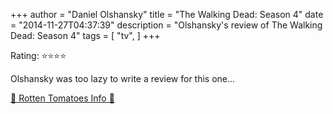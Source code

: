 +++
author = "Daniel Olshansky"
title = "The Walking Dead: Season 4"
date = "2014-11-27T04:37:39"
description = "Olshansky's review of The Walking Dead: Season 4"
tags = [
    "tv",
]
+++

Rating: ⭐⭐⭐⭐

Olshansky was too lazy to write a review for this one...

[🍅 Rotten Tomatoes Info 🍅](https://www.rottentomatoes.com//tv/the_walking_dead/s04)
